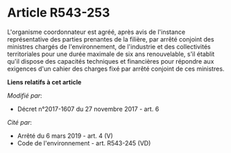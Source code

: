 # Article R543-253

L'organisme coordonnateur est agréé, après avis de l'instance représentative des parties prenantes de la filière, par arrêté
conjoint des ministres chargés de l'environnement, de l'industrie et des collectivités territoriales pour une durée maximale
de six ans renouvelable, s'il établit qu'il dispose des capacités techniques et financières pour répondre aux exigences d'un
cahier des charges fixé par arrêté conjoint de ces ministres.

**Liens relatifs à cet article**

_Modifié par_:

  - Décret n°2017-1607 du 27 novembre 2017 - art. 6

_Cité par_:

  - Arrêté du 6 mars 2019 - art. 4 (V)
  - Code de l'environnement - art. R543-245 (VD)
